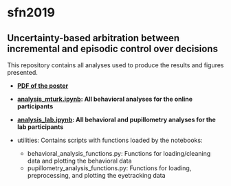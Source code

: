 # sfn2019
Uncertainty-based arbitration between incremental and episodic control over decisions
---
This repository contains all analyses used to produce the results and figures presented.

* **[PDF of the poster](https://github.com/boomsbloom/sfn2019/blob/master/sfn2019_poster.pdf)**

* **[analysis_mturk.ipynb](https://nbviewer.jupyter.org/github/boomsbloom/sfn2019/blob/master/analysis_mturk.ipynb]): All behavioral analyses for the online participants**

* **[analysis_lab.ipynb](https://nbviewer.jupyter.org/github/boomsbloom/sfn2019/blob/master/analysis_lab.ipynb]): All behavioral and pupillometry analyses for the lab participants**

* utilities: Contains scripts with functions loaded by the notebooks:
  * behavioral_analysis_functions.py: Functions for loading/cleaning data and plotting the behavioral data
  * pupillometry_analysis_functions.py: Functions for loading, preprocessing, and plotting the eyetracking data 
